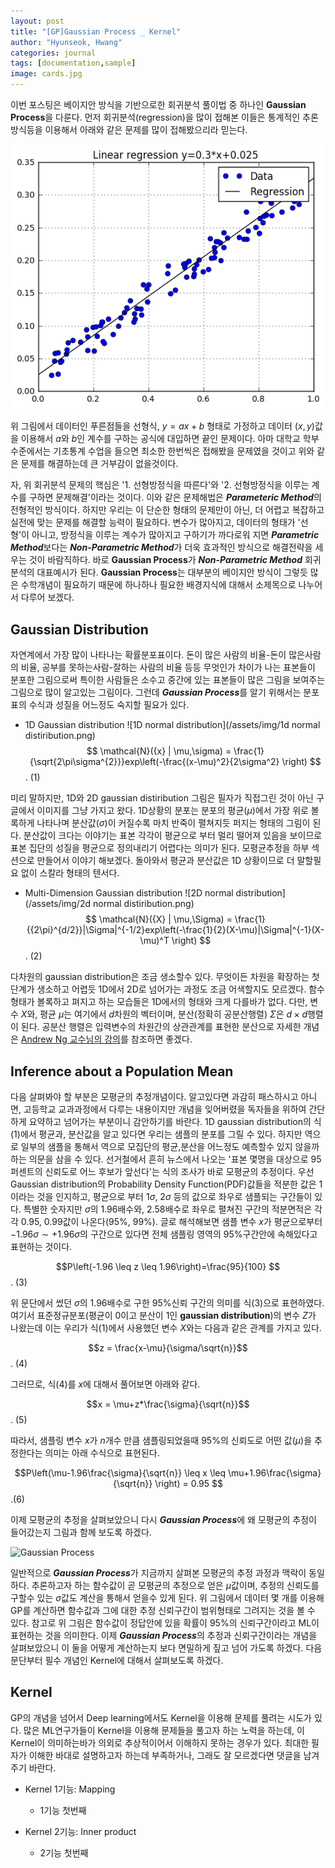 ```yaml
---
layout: post
title: "[GP]Gaussian Process _ Kernel"
author: "Hyunseok, Hwang"
categories: journal
tags: [documentation,sample]
image: cards.jpg
---
```


이번 포스팅은 베이지안 방식을 기반으로한 회귀분석 풀이법 중 하나인 **Gaussian Process**을 다룬다. 
먼저 회귀분석(regression)을 많이 접해본 이들은 통계적인 추론방식등을 이용해서 아래와 같은 문제를 많이 접해봤으리라 믿는다. 

![linear_regression](/assets/img/linear_regression.png)

위 그림에서 데이터인 푸른점들을 선형식, $y=ax+b$ 형태로 가정하고 데이터 $(x,y)$값을 이용해서 $a$와 $b$인 계수를 구하는 공식에 대입하면 끝인 문제이다.
아마 대학교 학부수준에서는 기초통계 수업을 들으면 최소한 한번씩은 접해봤을 문제였을 것이고 위와 같은 문제를 해결하는데 큰 거부감이 없을것이다.

자, 위 회귀분석 문제의 핵심은 '1. 선형방정식을 따른다'와 '2. 선형방정식을 이루는 계수를 구하면 문제해결'이라는 것이다. 이와 같은 문제해법은 ***Parameteric Method***의 전형적인 방식이다.
하지만 우리는 이 단순한 형태의 문제만이 아닌, 더 어렵고 복잡하고 실전에 맞는 문제를 해결할 능력이 필요하다. 변수가 많아지고, 데이터의 형태가 '선형'이 아니고, 방정식을 이루는 계수가 많아지고 구하기가 까다로워 지면 ***Parametric Method***보다는 ***Non-Parametric Method***가 더욱 효과적인 방식으로 해결전략을 세우는 것이 바람직하다.
바로 **Gaussian Process**가 ***Non-Parametric Method*** 회귀분석의 대표예시가 된다.
**Gaussian Process**는 대부분의 베이지안 방식이 그렇듯 많은 수학개념이 필요하기 때문에 하나하나 필요한 배경지식에 대해서 소제목으로 나누어서 다루어 보겠다.

## Gaussian Distribution

자연계에서 가장 많이 나타나는 확률분포표이다. 돈이 많은 사람의 비율-돈이 많은사람의 비율, 공부를 못하는사람-잘하는 사람의 비율 등등 무엇인가 차이가 나는 표본들이 분포한 그림으로써 특이한 사람들은 소수고 중간에 있는 표본들이 많은 그림을 보여주는 그림으로 많이 알고있는 그림이다. 그런데 ***Gaussian Process***를 알기 위해서는 분포표의 수식과 성질을 어느정도 숙지할 필요가 있다.

- 1D Gaussian distribution
![1D normal distribution](/assets/img/1d normal distiribution.png)
$$   \mathcal{N}({x} | \mu,\sigma) = \frac{1}{\sqrt{2\pi\sigma^{2}}}exp\left(-\frac{(x-\mu)^2}{2\sigma^2}   \right)  $$. (1) 

미리 말하지만, 1D와 2D gaussian distiribution 그림은 필자가 직접그린 것이 아닌 구글에서 이미지를 그냥 가지고 왔다. 1D상황의 분포는 분포의 평균($\mu$)에서 가장 위로 볼록하게 나타나며 분산값($\sigma$)이 커질수록 마치 반죽이 펼쳐지듯 퍼지는 형태의 그림이 된다. 분산값이 크다는 이야기는 표본 각각이 평균으로 부터 멀리 떨어져 있음을 보이므로 표본 집단의 성질을 평균으로 정의내리기 어렵다는 의미가 된다. 모평균추정을 하부 섹션으로 만들어서 이야기 해보겠다. 돌아와서 평균과 분산값은 1D 상황이므로 더 말할필요 없이 스칼라 형태의 텐서다.

- Multi-Dimension Gaussian distribution
![2D normal distribution](/assets/img/2d normal distiribution.png)
$$  \mathcal{N}({X} | \mu,\Sigma) = \frac{1}{{2\pi}^{d/2}}|\Sigma|^{-1/2}exp\left(-\frac{1}{2}(X-\mu)|\Sigma|^{-1}(X-\mu)^T   \right) $$. (2)

다차원의 gaussian distribution은 조금 생소할수 있다. 무엇이든 차원을 확장하는 첫 단계가 생소하고 어렵듯 1D에서 2D로 넘어가는 과정도 조금 어색할지도 모르겠다. 함수 형태가 볼록하고 펴지고 하는 모습들은 1D에서의 형태와 크게 다를바가 없다. 다만, 변수 $X$와, 평균 $\mu$는 여기에서 $d$차원의 벡터이며, 분산(정확히 공분산행렬) $\Sigma$은 $d \times d$행렬이 된다. 공분산 행렬은 입력변수의 차원간의 상관관계를 표현한 분산으로 자세한 개념은 [Andrew Ng 교수님의 강의](https://www.youtube.com/watch?v=JjB58InuTqM)를 참조하면 좋겠다.


## Inference about a Population Mean

다음 살펴봐야 할 부분은 모평균의 추정개념이다. 알고있다면 과감히 패스하시고 아니면, 고등학교 교과과정에서 다루는 내용이지만 개념을 잊어버렸을 독자들을 위하여 간단하게 요약하고 넘어가는 부분이니 감안하기를 바란다. 
1D gaussian distribution의 식 (1)에서 평균과, 분산값을 알고 있다면 우리는 샘플의 분포를 그릴 수 있다. 하지만 역으로 일부의 샘플을 통해서 역으로 모집단의 평균,분산을 어느정도 예측할수 있지 않을까하는 의문을 삼을 수 있다. 선거철에서 흔히 뉴스에서 나오는 '표본 몇명을 대상으로 95퍼센트의 신뢰도로 어느 후보가 앞선다'는 식의 조사가 바로 모평균의 추정이다. 우선 Gaussian distribution의 Probability Density Function(PDF)값들을 적분한 값은 1이라는 것을 인지하고, 평균으로 부터 1$\sigma$, 2$\sigma$ 등의 값으로 좌우로 샘플되는 구간들이 있다. 특별한 숫자지만 $\sigma$의 1.96배수와, 2.58배수로 좌우로 펼쳐진 구간의 적분면적은 각각 0.95, 0.99값이 나온다(95%, 99%). 글로 해석해보면 샘플 변수 $x$가 평균으로부터 $-1.96\sigma \sim +1.96\sigma$의 구간으로 있다면 전체 샘플링 영역의 95%구간안에 속해있다고 표현하는 것이다. 

$$P\left(-1.96 \leq z \leq 1.96\right)=\frac{95}{100} $$. (3)

위 문단에서 썼던 $\sigma$의 1.96배수로 구한 95%신뢰 구간의 의미를 식(3)으로 표현하였다. 여기서 표준정규분포(평균이 0이고 분산이 1인 **gaussian distribution**)의 변수 $Z$가 나왔는데 이는 우리가 식(1)에서 사용했던 변수 $X$와는 다음과 같은 관계를 가지고 있다.

$$z = \frac{x-\mu}{\sigma/\sqrt{n}}$$. (4)

그러므로, 식(4)를 $x$에 대해서 풀어보면 아래와 같다.

$$x = \mu+z*\frac{\sigma}{\sqrt{n}}$$. (5)

따라서, 샘플링 변수 $x$가 $n$개수 만큼 샘플링되었을때 95%의 신뢰도로 어떤 값($\mu$)을 추정한다는 의미는 아래 수식으로 표현된다.

$$P\left(\mu-1.96\frac{\sigma}{\sqrt{n}} \leq x \leq \mu+1.96\frac{\sigma}{\sqrt{n}} \right) = 0.95 $$.(6)

이제 모평균의 추정을 살펴보았으니 다시 ***Gaussian Process***에 왜 모평균의 추정이 들어갔는지 그림과 함께 보도록 하겠다.

![Gaussian Process](/assets/img/GP_regression.png)

일반적으로 ***Gaussian Process***가 지금까지 살펴본 모평균의 추정 과정과 맥락이 동일하다. 추론하고자 하는 함수값이 곧 모평균의 추정으로 얻은 $\mu$값이며, 추정의 신뢰도를 구할수 있는 $\sigma$값도 계산을 통해서 얻을수 있게 된다. 위 그림에서 데이터 몇 개를 이용해 GP를 계산하면 함수값과 그에 대한 추정 신뢰구간이 범위형태로 그려지는 것을 볼 수 있다. 참고로 위 그림은 함수값이 정답안에 있을 확률이 95%의 신뢰구간이라고 ML이 표현하는 것을 의미한다. 이제 ***Gaussian Process***의 추정과 신뢰구간이라는 개념을 살펴보았으니 이 둘을 어떻게 계산하는지 보다 면밀하게 짚고 넘어 가도록 하겠다. 다음 문단부터 필수 개념인 Kernel에 대해서 살펴보도록 하겠다.

## Kernel

GP의 개념을 넘어서 Deep learning에서도 Kernel을 이용해 문제를 풀려는 시도가 있다. 많은 ML연구가들이 Kernel을 이용해 문제들을 풀고자 하는 노력을 하는데, 이 Kernel이 의미하는바가 의외로 추상적이어서 이해하지 못하는 경우가 있다. 최대한 필자가 이해한 바대로 설명하고자 하는데 부족하거나, 그래도 잘 모르겠다면 댓글을 남겨주기 바란다.

- Kernel 1기능: Mapping
    - 1기능 첫번째
    
- Kernel 2기능: Inner product
    - 2기능 첫번째
